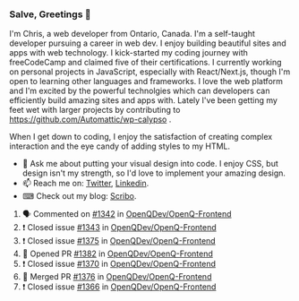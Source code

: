 ### Salve, Greetings 👋

I'm Chris, a web developer from Ontario, Canada. I'm a self-taught developer pursuing a career in web dev. I enjoy building beautiful sites and apps with web technology.
I kick-started my coding journey with freeCodeCamp and claimed five of their certifications.  I currently working on personal projects in JavaScript, especially with React/Next.js, though I'm open to learning other languages and frameworks. I love the web platform and I'm excited by the powerful technolgies which can developers can efficiently build amazing sites and apps with. Lately I've been getting my feet wet with larger projects by contributing to https://github.com/Automattic/wp-calypso .

When I get down to coding, I enjoy the satisfaction of creating complex interaction and the eye candy of adding styles to my HTML. 

- 💬 Ask me about putting your visual design into code. I enjoy CSS, but design isn't my strength, so I'd love to implement your amazing design.
- 📫 Reach me on: [Twitter](https://twitter.com/Christo28120856), [Linkedin](https://www.linkedin.com/in/christopher-stevers-07b9a5204/).
- ⌨ Check out my blog: [Scribo](https://christopherstevers.cf).
<!--
**Christopher-Stevers/Christopher-Stevers** is a ✨ _special_ ✨ repository because its `README.md` (this file) appears on your GitHub profile.

Here are some ideas to get you started:

- 🔭 I’m currently working on ...
- 🌱 I’m currently learning ...
- 👯 I’m looking to collaborate on ...
- 🤔 I’m looking for help with ...
- 😄 Pronouns: ...
- ⚡ Fun fact: ...
-->

<!--START_SECTION:activity-->
1. 🗣 Commented on [#1342](https://github.com/OpenQDev/OpenQ-Frontend/issues/1342) in [OpenQDev/OpenQ-Frontend](https://github.com/OpenQDev/OpenQ-Frontend)
2. ❗️ Closed issue [#1343](https://github.com/OpenQDev/OpenQ-Frontend/issues/1343) in [OpenQDev/OpenQ-Frontend](https://github.com/OpenQDev/OpenQ-Frontend)
3. ❗️ Closed issue [#1375](https://github.com/OpenQDev/OpenQ-Frontend/issues/1375) in [OpenQDev/OpenQ-Frontend](https://github.com/OpenQDev/OpenQ-Frontend)
4. 💪 Opened PR [#1382](https://github.com/OpenQDev/OpenQ-Frontend/pull/1382) in [OpenQDev/OpenQ-Frontend](https://github.com/OpenQDev/OpenQ-Frontend)
5. ❗️ Closed issue [#1370](https://github.com/OpenQDev/OpenQ-Frontend/issues/1370) in [OpenQDev/OpenQ-Frontend](https://github.com/OpenQDev/OpenQ-Frontend)
6. 🎉 Merged PR [#1376](https://github.com/OpenQDev/OpenQ-Frontend/pull/1376) in [OpenQDev/OpenQ-Frontend](https://github.com/OpenQDev/OpenQ-Frontend)
7. ❗️ Closed issue [#1366](https://github.com/OpenQDev/OpenQ-Frontend/issues/1366) in [OpenQDev/OpenQ-Frontend](https://github.com/OpenQDev/OpenQ-Frontend)
<!--END_SECTION:activity-->
